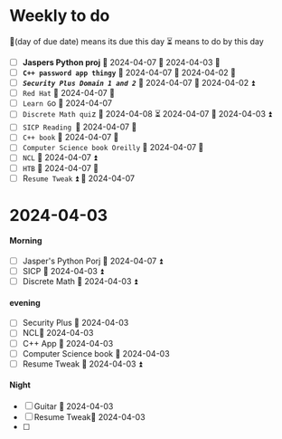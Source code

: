 # Weekly to do
📅(day of due date) means its due this day  ⏳ means to do by this day 

- [ ] **Jaspers Python proj** 📅 2024-04-07 🛫 2024-04-03 🔼 
- [ ] **`C++ password app thingy`** 📅 2024-04-07 🛫 2024-04-02 🔼 
- [ ] ***`Security Plus Domain 1 and 2`*** 📅 2024-04-07 🛫 2024-04-02 ⏫ 
- [ ] `Red Hat` 📅 2024-04-07 🔽 
- [ ] `Learn G`o 📅 2024-04-07 
- [ ] `Discrete Math qui`z 📅 2024-04-08 ⏳ 2024-04-07 🛫 2024-04-03 ⏫ 
- [ ] `SICP Reading `📅 2024-04-07 🔽
- [ ] `C++ book` 📅 2024-04-07  🔽
- [ ] `Computer Science book Oreilly` 📅 2024-04-07 🔽
- [ ] `NCL` 📅 2024-04-07 ⏫ 
- [ ] `HTB` 📅 2024-04-07 🔼 
- [ ] R`esume Tweak` ⏫ 📅 2024-04-07

# 2024-04-03

#### Morning 
- [ ] Jasper's Python Porj 📅 2024-04-07 ⏫ 
- [ ] SICP 📅 2024-04-03 ⏫ 
- [ ] Discrete Math 📅 2024-04-03  ⏫ 
#### evening
- [ ] Security Plus 📅 2024-04-03 
- [ ] NCL📅 2024-04-03 
- [ ] C++ App 📅 2024-04-03 
- [ ] Computer Science book 📅 2024-04-03 
- [ ] Resume Tweak 📅 2024-04-03  ⏫ 
#### Night 
- [ ] Guitar 📅 2024-04-03 
- [ ] Resume Tweak📅 2024-04-03
- [ ] 

